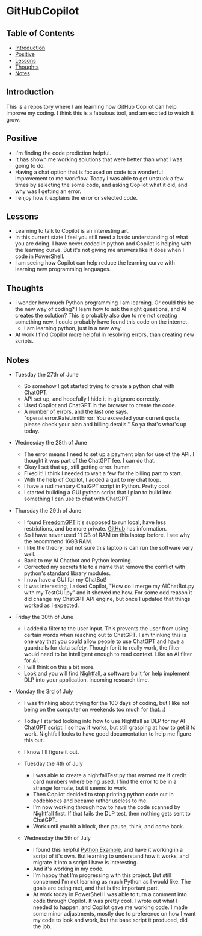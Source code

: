 # GitHubCopilot

<!-- In this repo I am learning how Github Copilot can help improve my coding. -->

## Table of Contents

- [Introduction](#introduction)
- [Positive](#Positive)
- [Lessons](#Lessons)
- [Thoughts](#Thoughts)
- [Notes](#notes)
  <!-- [Contributing](#contributing)
  - [Support](#support)
  - [License](#license) -->

## Introduction

This is a repository where I am learning how GitHub Copilot can help improve my coding. I think this is a fabulous tool, and am excited to watch it grow.

## Positive
- I'm finding the code prediction helpful.
- It has shown me working solutions that were better than what I was going to do.
- Having a chat option that is focused on code is a wonderful improvement to me workflow. Today I was able to get unstuck a few times by selecting the some code, and asking Copilot what it did, and why was I getting an error.
- I enjoy how it explains the error or selected code.

## Lessons
- Learning to talk to Copilot is an interesting art.
- In this current state I feel you still need a basic understanding of what you are doing. I have never coded in python and Copilot is helping with the learning curve. But it's not giving me answers like it does when I code in PowerShell.
- I am seeing how Copilot can help reduce the learning curve with learning new programming languages.

## Thoughts
  - I wonder how much Python programming I am learning. Or could this be the new way of coding? I learn how to ask the right questions, and AI creates the solution? This is probably also due to me not creating something new. I could probably have found this code on the internet.
    - I am learning python, just in a new way.
  - At work I find Copilot more helpful in resolving errors, than creating new scripts.

## Notes
- Tuesday the 27th of June
  - So somehow I got started trying to create a python chat with ChatGPT.
  - API set up, and hopefully I hide it in gitignore correctly.
  - Used Copilot and ChatGPT in the browser to create the code.
  - A number of errors, and the last one says. "openai.error.RateLimitError: You exceeded your current quota, please check your plan and billing details." So ya that's what's up today.

- Wednesday the 28th of June
  - The error means I need to set up a payment plan for use of the API. I thought it was part of the ChatGPT fee. I can do that.
  - Okay I set that up, still getting error. humm
  - Fixed it! I think I needed to wait a few for the billing part to start.
  - With the help of Copilot, I added a quit to my chat loop.
  - I have a rudimentary ChatGPT script in Python. Pretty cool.
  - I started building a GUI python script that I plan to build into something I can use to chat with ChatGPT.

- Thursday the 29th of June
  - I found <a href="https://freedomgpt.com/" target="_blank">FreedomGPT</a>
    it's supposed to run local, have less restrictions, and be more private. <a href="https://github.com/ohmplatform/FreedomGPT/" target="_blank">GitHub</a> has information.
  - So I have never used 11 GB of RAM on this laptop before. I see why the recommend 16GB RAM.
  - I like the theory, but not sure this laptop is can run the software very well.
  - Back to my AI Chatbot and Python learning.
  - Corrected my secrets file to a name that remove the conflict with python's standard library modules.
  - I now have a GUI for my ChatBot!
  - It was interesting, I asked Copilot, "How do I merge my AIChatBot.py with my TestGUI.py" and it showed me how. For some odd reason it did change my ChatGPT API engine, but once I updated that things worked as I expected.

- Friday the 30th of June
  - I added a filter to the user input. This prevents the user from using certain words when reaching out to ChatGPT. I am thinking this is one way that you could allow people to use ChatGPT and have a guardrails for data safety. Though for it to really work, the filter would need to be intelligent enough to read context. Like an AI filter for AI.
  - I will think on this a bit more.
  - Look and you will find [Nightfall](https://docs.nightfall.ai/), a software built for help implement DLP into your application. Incoming research time.

- Monday the 3rd of July
  - I was thinking about trying for the 100 days of coding, but I like not being on the computer on weekends too much for that. :)
  - Today I started looking into how to use Nightfall as DLP for my AI ChatGPT script. I so how it works, but still grasping at how to get it to work. Nightfall looks to have good documentation to help me figure this out.
  - I know I'll figure it out.

  - Tuesday the 4th of July
    - I was able to create a nightfallTest.py that warned me if credit card numbers where being used. I find the error to be in a strange formate, but it seems to work.
    - Then Copilot decided to stop printing python code out in codeblocks and became rather useless to me.
    - I'm now working through how to have the code scanned by Nightfall first. If that fails the DLP test, then nothing gets sent to ChatGPT.
    - Work until you hit a block, then pause, think, and come back.
  
  - Wednesday the 5th of July
    - I found this helpful [Python Example](https://www.nightfall.ai/blog/chatgpt-dlp-filtering-how-to-use-chatgpt-without-exposing-customer-data#python-example), and have it working in a script of it's own. But learning to understand how it works, and migrate it into a script I have is interesting.
    - And it's working in my code.
    - I'm happy that I'm progressing with this project. But still concerned I'm not learning as much Python as I would like. The goals are being met, and that is the important part.
    - At work today in PowerShell I was able to turn a comment into code through Copilot. It was pretty cool. I wrote out what I needed to happen, and Copilot gave me working code. I made some minor adjustments, mostly due to preference on how I want my code to look and work, but the base script it produced, did the job.

